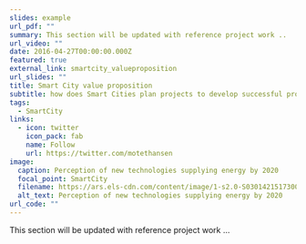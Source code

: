 ```yaml
---
slides: example
url_pdf: ""
summary: This section will be updated with reference project work ..
url_video: ""
date: 2016-04-27T00:00:00.000Z
featured: true
external_link: smartcity_valueproposition
url_slides: ""
title: Smart City value proposition
subtitle: how does Smart Cities plan projects to develop successful project outcome?
tags:
  - SmartCity
links:
  - icon: twitter
    icon_pack: fab
    name: Follow
    url: https://twitter.com/motethansen
image:
  caption: Perception of new technologies supplying energy by 2020
  focal_point: SmartCity
  filename: https://ars.els-cdn.com/content/image/1-s2.0-S0301421517300393-gr6.jpg
  alt_text: Perception of new technologies supplying energy by 2020
url_code: ""
---
```

This section will be updated with reference project work ...